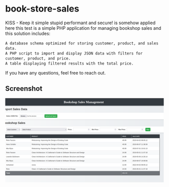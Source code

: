 # book-store-sales
 KISS - Keep it simple stupid performant and secure! is somehow applied here 
 this test  is a simple PHP application for managing bookshop sales and this  solution includes:

    A database schema optimized for storing customer, product, and sales data.
    A PHP script to import and display JSON data with filters for customer, product, and price.
    A table displaying filtered results with the total price.

If you have any questions, feel free to reach out. 
## Screenshot
![Bookstore Sales Application](storage/screen.png)